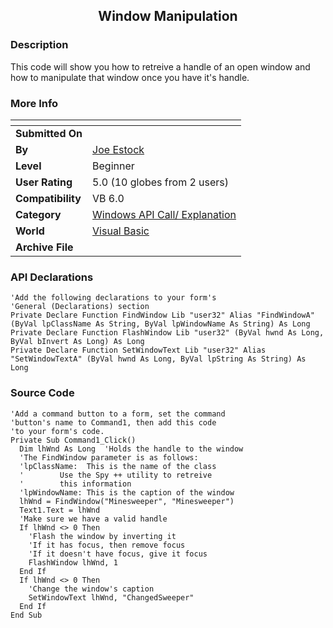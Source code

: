 ﻿<div align="center">

## Window Manipulation


</div>

### Description

This code will show you how to retreive a handle of an open window and how to manipulate that window once you have it's handle.
 
### More Info
 


<span>             |<span>
---                |---
**Submitted On**   |
**By**             |[Joe Estock](https://github.com/Planet-Source-Code/PSCIndex/blob/master/ByAuthor/joe-estock.md)
**Level**          |Beginner
**User Rating**    |5.0 (10 globes from 2 users)
**Compatibility**  |VB 6\.0
**Category**       |[Windows API Call/ Explanation](https://github.com/Planet-Source-Code/PSCIndex/blob/master/ByCategory/windows-api-call-explanation__1-39.md)
**World**          |[Visual Basic](https://github.com/Planet-Source-Code/PSCIndex/blob/master/ByWorld/visual-basic.md)
**Archive File**   |[](https://github.com/Planet-Source-Code/joe-estock-window-manipulation__1-32699/archive/master.zip)

### API Declarations

```
'Add the following declarations to your form's
'General (Declarations) section
Private Declare Function FindWindow Lib "user32" Alias "FindWindowA" (ByVal lpClassName As String, ByVal lpWindowName As String) As Long
Private Declare Function FlashWindow Lib "user32" (ByVal hwnd As Long, ByVal bInvert As Long) As Long
Private Declare Function SetWindowText Lib "user32" Alias "SetWindowTextA" (ByVal hwnd As Long, ByVal lpString As String) As Long
```


### Source Code

```
'Add a command button to a form, set the command
'button's name to Command1, then add this code
'to your form's code.
Private Sub Command1_Click()
  Dim lhWnd As Long  'Holds the handle to the window
  'The FindWindow parameter is as follows:
  'lpClassName:  This is the name of the class
  '        Use the Spy ++ utility to retreive
  '        this information
  'lpWindowName: This is the caption of the window
  lhWnd = FindWindow("Minesweeper", "Minesweeper")
  Text1.Text = lhWnd
  'Make sure we have a valid handle
  If lhWnd <> 0 Then
    'Flash the window by inverting it
    'If it has focus, then remove focus
    'If it doesn't have focus, give it focus
    FlashWindow lhWnd, 1
  End If
  If lhWnd <> 0 Then
    'Change the window's caption
    SetWindowText lhWnd, "ChangedSweeper"
  End If
End Sub
```


